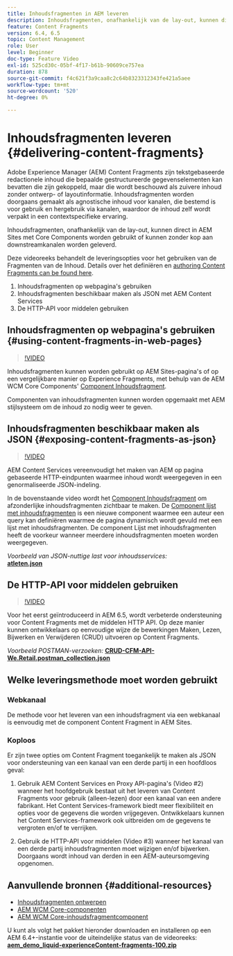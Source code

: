```yaml
---
title: Inhoudsfragmenten in AEM leveren
description: Inhoudsfragmenten, onafhankelijk van de lay-out, kunnen direct in AEM Sites met Core Components worden gebruikt of kunnen zonder kop aan downstreamkanalen worden geleverd.
feature: Content Fragments
version: 6.4, 6.5
topic: Content Management
role: User
level: Beginner
doc-type: Feature Video
exl-id: 525cd30c-05bf-4f17-b61b-90609ce757ea
duration: 878
source-git-commit: f4c621f3a9caa8c2c64b8323312343fe421a5aee
workflow-type: tm+mt
source-wordcount: '520'
ht-degree: 0%

---
```


# Inhoudsfragmenten leveren {#delivering-content-fragments}

Adobe Experience Manager (AEM) Content Fragments zijn tekstgebaseerde redactionele inhoud die bepaalde gestructureerde gegevenselementen kan bevatten die zijn gekoppeld, maar die wordt beschouwd als zuivere inhoud zonder ontwerp- of layoutinformatie. Inhoudsfragmenten worden doorgaans gemaakt als agnostische inhoud voor kanalen, die bestemd is voor gebruik en hergebruik via kanalen, waardoor de inhoud zelf wordt verpakt in een contextspecifieke ervaring.

Inhoudsfragmenten, onafhankelijk van de lay-out, kunnen direct in AEM Sites met Core Components worden gebruikt of kunnen zonder kop aan downstreamkanalen worden geleverd.

Deze videoreeks behandelt de leveringsopties voor het gebruiken van de Fragmenten van de Inhoud. Details over het definiëren en [authoring Content Fragments can be found here](content-fragments-feature-video-use.md).

1. Inhoudsfragmenten op webpagina&#39;s gebruiken
2. Inhoudsfragmenten beschikbaar maken als JSON met AEM Content Services
3. De HTTP-API voor middelen gebruiken

## Inhoudsfragmenten op webpagina&#39;s gebruiken {#using-content-fragments-in-web-pages}

>[!VIDEO](https://video.tv.adobe.com/v/22449?quality=12&learn=on)

Inhoudsfragmenten kunnen worden gebruikt op AEM Sites-pagina&#39;s of op een vergelijkbare manier op Experience Fragments, met behulp van de AEM WCM Core Components&#39; [Component Inhoudsfragment](https://experienceleague.adobe.com/docs/experience-manager-core-components/using/components/content-fragment-component.html).

Componenten van inhoudsfragmenten kunnen worden opgemaakt met AEM stijlsysteem om de inhoud zo nodig weer te geven.

## Inhoudsfragmenten beschikbaar maken als JSON {#exposing-content-fragments-as-json}

>[!VIDEO](https://video.tv.adobe.com/v/22448?quality=12&learn=on)

AEM Content Services vereenvoudigt het maken van AEM op pagina gebaseerde HTTP-eindpunten waarmee inhoud wordt weergegeven in een genormaliseerde JSON-indeling.

In de bovenstaande video wordt het [Component Inhoudsfragment](https://experienceleague.adobe.com/docs/experience-manager-core-components/using/components/content-fragment-component.html) om afzonderlijke inhoudsfragmenten zichtbaar te maken. De [Component lijst met inhoudsfragmenten](https://experienceleague.adobe.com/docs/experience-manager-core-components/using/components/content-fragment-list.html) is een nieuwe component waarmee een auteur een query kan definiëren waarmee de pagina dynamisch wordt gevuld met een lijst met inhoudsfragmenten. De component Lijst met inhoudsfragmenten heeft de voorkeur wanneer meerdere inhoudsfragmenten moeten worden weergegeven.

*Voorbeeld van JSON-nuttige last voor inhoudsservices:*\
**[atleten.json](assets/athletes.json)**

## De HTTP-API voor middelen gebruiken

>[!VIDEO](https://video.tv.adobe.com/v/26390?quality=12&learn=on)

Voor het eerst geïntroduceerd in AEM 6.5, wordt verbeterde ondersteuning voor Content Fragments met de middelen HTTP API. Op deze manier kunnen ontwikkelaars op eenvoudige wijze de bewerkingen Maken, Lezen, Bijwerken en Verwijderen (CRUD) uitvoeren op Content Fragments.

*Voorbeeld POSTMAN-verzoeken:*
**[CRUD-CFM-API-We.Retail.postman_collection.json](assets/CRUD-CFM-API-We.Retail.postman_collection.json)**

## Welke leveringsmethode moet worden gebruikt

### Webkanaal

De methode voor het leveren van een inhoudsfragment via een webkanaal is eenvoudig met de component Content Fragment in AEM Sites.

### Koploos

Er zijn twee opties om Content Fragment toegankelijk te maken als JSON voor ondersteuning van een kanaal van een derde partij in een hoofdloos geval:

1. Gebruik AEM Content Services en Proxy API-pagina&#39;s (Video #2) wanneer het hoofdgebruik bestaat uit het leveren van Content Fragments voor gebruik (alleen-lezen) door een kanaal van een andere fabrikant. Het Content Services-framework biedt meer flexibiliteit en opties voor de gegevens die worden vrijgegeven. Ontwikkelaars kunnen het Content Services-framework ook uitbreiden om de gegevens te vergroten en/of te verrijken.

2. Gebruik de HTTP-API voor middelen (Video #3) wanneer het kanaal van een derde partij inhoudsfragmenten moet wijzigen en/of bijwerken. Doorgaans wordt inhoud van derden in een AEM-auteursomgeving opgenomen.

## Aanvullende bronnen {#additional-resources}

* [Inhoudsfragmenten ontwerpen](content-fragments-feature-video-use.md)
* [AEM WCM Core-componenten](https://experienceleague.adobe.com/docs/experience-manager-core-components/using/introduction.html)
* [AEM WCM Core-inhoudsfragmentcomponent](https://experienceleague.adobe.com/docs/experience-manager-core-components/using/components/content-fragment-component.html)

U kunt als volgt het pakket hieronder downloaden en installeren op een AEM 6.4+-instantie voor de uiteindelijke status van de videoreeks:\
**[aem_demo_liquid-experienceContent-fragments-100.zip](assets/aem_demo_fluid-experiencescontent-fragments-100.zip)**
